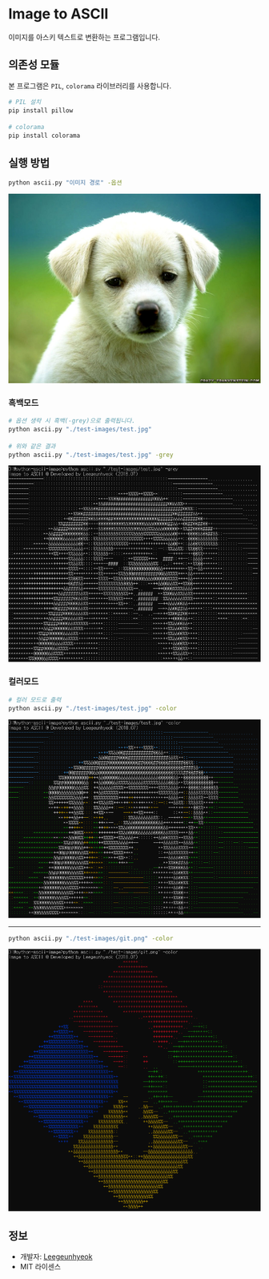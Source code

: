 # Image to ASCII
이미지를 아스키 텍스트로 변환하는 프로그램입니다.

## 의존성 모듈
본 프로그램은 `PIL`, `colorama` 라이브러리를 사용합니다.
```bash
# PIL 설치
pip install pillow

# colorama
pip install colorama
```

## 실행 방법
```bash
python ascii.py "이미지 경로" -옵션
```

<img src="./test-images/test.jpg">

### 흑백모드
```bash
# 옵션 생략 시 흑백(-grey)으로 출력됩니다.
python ascii.py "./test-images/test.jpg"

# 위와 같은 결과
python ascii.py "./test-images/test.jpg" -grey
```

<img src="./grey_mode.png">

### 컬러모드
```bash
# 컬러 모드로 출력
python ascii.py "./test-images/test.jpg" -color
```

<img src="./color_mode.png">
<hr>

```bash
python ascii.py "./test-images/git.png" -color
```
<img src="./color_mode_2.png">

## 정보
- 개발자: [Leegeunhyeok](https://github.com/leegeunhyeok)
- MIT 라이센스
